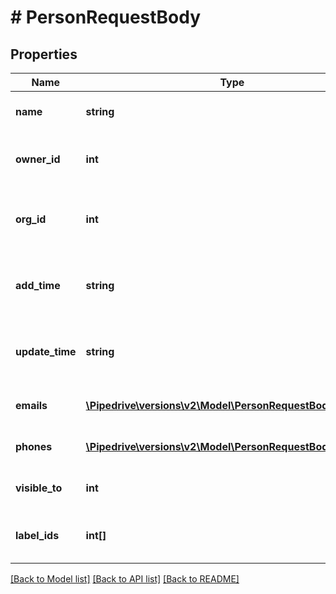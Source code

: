 # # PersonRequestBody

## Properties

Name | Type | Description | Notes
------------ | ------------- | ------------- | -------------
**name** | **string** | The name of the person | [optional]
**owner_id** | **int** | The ID of the user who owns the person | [optional]
**org_id** | **int** | The ID of the organization linked to the person | [optional]
**add_time** | **string** | The creation date and time of the person | [optional]
**update_time** | **string** | The last updated date and time of the person | [optional]
**emails** | [**\Pipedrive\versions\v2\Model\PersonRequestBodyEmails[]**](PersonRequestBodyEmails.md) | The emails of the person | [optional]
**phones** | [**\Pipedrive\versions\v2\Model\PersonRequestBodyPhones[]**](PersonRequestBodyPhones.md) | The phones of the person | [optional]
**visible_to** | **int** | The visibility of the person | [optional]
**label_ids** | **int[]** | The IDs of labels assigned to the person | [optional]

[[Back to Model list]](../../README.md#models) [[Back to API list]](../../README.md#endpoints) [[Back to README]](../../README.md)
